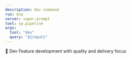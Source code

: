 ```yaml
---
description: dev command
run: mcp
server: super-prompt
tool: sp.pipeline
args:
  tool: "dev"
  query: "${input}"
---
```


🚀 Dev
Feature development with quality and delivery focus
